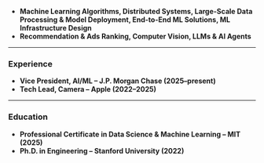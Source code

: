 - **Machine Learning Algorithms, Distributed Systems, Large-Scale Data Processing & Model Deployment, End-to-End ML Solutions, ML Infrastructure Design**
- **Recommendation & Ads Ranking, Computer Vision, LLMs & AI Agents**

---
### Experience
- **Vice President, AI/ML – J.P. Morgan Chase (2025–present)**
- **Tech Lead, Camera – Apple (2022–2025)**
---
### Education
- **Professional Certificate in Data Science & Machine Learning – MIT (2025)**
- **Ph.D. in Engineering – Stanford University (2022)**
